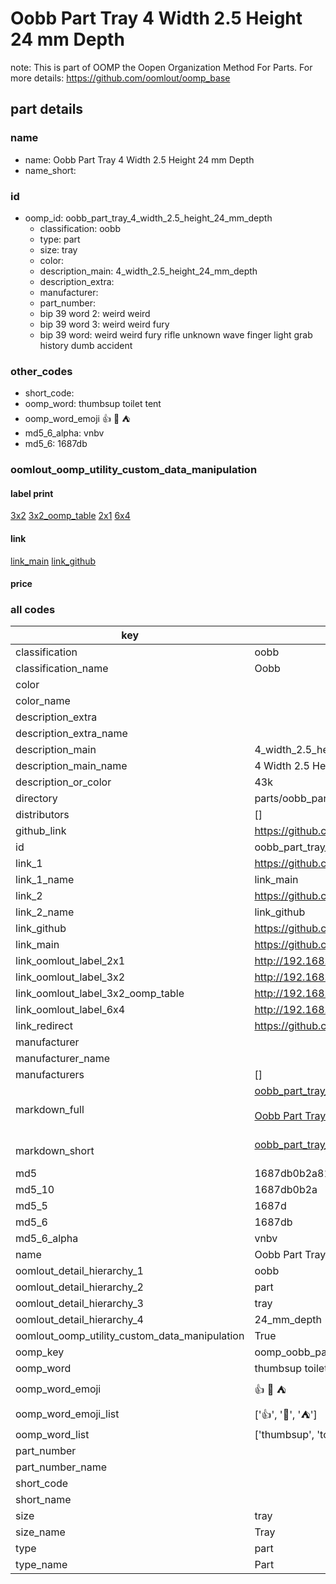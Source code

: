 # Oobb Part Tray 4 Width 2.5 Height 24 mm Depth  

note: This is part of OOMP the Oopen Organization Method For Parts. For more details: https://github.com/oomlout/oomp_base

##  part details
  







### name
* name: Oobb Part Tray 4 Width 2.5 Height 24 mm Depth
* name_short: 
### id
* oomp_id: oobb_part_tray_4_width_2.5_height_24_mm_depth
  * classification: oobb
  * type: part
  * size: tray
  * color: 
  * description_main: 4_width_2.5_height_24_mm_depth
  * description_extra: 
  * manufacturer: 
  * part_number: 
  * bip 39 word 2: weird weird
  * bip 39 word 3: weird weird fury
  * bip 39 word: weird weird fury rifle unknown wave finger light grab history dumb accident

### other_codes
* short_code: 
* oomp_word: thumbsup toilet tent
* oomp_word_emoji :thumbsup: :toilet: :tent:
* md5_6_alpha: vnbv
* md5_6: 1687db






### oomlout_oomp_utility_custom_data_manipulation
#### label print
[3x2](http://192.168.1.245:1112/?label=oomp%20vnbv)
[3x2_oomp_table](http://192.168.1.108:1112/?label=oomp%20vnbv)
[2x1](http://192.168.1.242:1112/?label=oomp%20vnbv)
[6x4](http://192.168.1.55:1112/?label=oomp%20vnbv)    

#### link

[link_main](https://github.com/oomlout/oomlout_oomp_version_1_messy/tree/main/parts/oobb_part_tray_4_width_2.5_height_24_mm_depth) [link_github](https://github.com/oomlout/oomlout_oomp_version_1_messy/tree/main/parts/oobb_part_tray_4_width_2.5_height_24_mm_depth)                             

#### price







### all codes 
| key | value |  
| --- | --- |  
| classification | oobb |  
| classification_name | Oobb |  
| color |  |  
| color_name |  |  
| description_extra |  |  
| description_extra_name |  |  
| description_main | 4_width_2.5_height_24_mm_depth |  
| description_main_name | 4 Width 2.5 Height 24 mm Depth |  
| description_or_color | 43k |  
| directory | parts/oobb_part_tray_4_width_2.5_height_24_mm_depth |  
| distributors | [] |  
| github_link | https://github.com/oomlout/oomlout_oomp_part_src/tree/main/parts/oobb_part_tray_4_width_2.5_height_24_mm_depth |  
| id | oobb_part_tray_4_width_2.5_height_24_mm_depth |  
| link_1 | https://github.com/oomlout/oomlout_oomp_version_1_messy/tree/main/parts/oobb_part_tray_4_width_2.5_height_24_mm_depth |  
| link_1_name | link_main |  
| link_2 | https://github.com/oomlout/oomlout_oomp_version_1_messy/tree/main/parts/oobb_part_tray_4_width_2.5_height_24_mm_depth |  
| link_2_name | link_github |  
| link_github | https://github.com/oomlout/oomlout_oomp_version_1_messy/tree/main/parts/oobb_part_tray_4_width_2.5_height_24_mm_depth |  
| link_main | https://github.com/oomlout/oomlout_oomp_version_1_messy/tree/main/parts/oobb_part_tray_4_width_2.5_height_24_mm_depth |  
| link_oomlout_label_2x1 | http://192.168.1.242:1112/?label=oomp%20vnbv |  
| link_oomlout_label_3x2 | http://192.168.1.245:1112/?label=oomp%20vnbv |  
| link_oomlout_label_3x2_oomp_table | http://192.168.1.108:1112/?label=oomp%20vnbv |  
| link_oomlout_label_6x4 | http://192.168.1.55:1112/?label=oomp%20vnbv |  
| link_redirect | https://github.com/oomlout/oomlout_oomp_version_1_messy/tree/main/parts/oobb_part_tray_4_width_2.5_height_24_mm_depth |  
| manufacturer |  |  
| manufacturer_name |  |  
| manufacturers | [] |  
| markdown_full | [oobb_part_tray_4_width_2.5_height_24_mm_depth](none)<br>[](none)<br>[Oobb Part Tray 4 Width 2.5 Height 24 Mm Depth](none)<br><br> |  
| markdown_short | [oobb_part_tray_4_width_2.5_height_24_mm_depth](none)<br><br> |  
| md5 | 1687db0b2a818adfdff6fb9abcfe4fc9 |  
| md5_10 | 1687db0b2a |  
| md5_5 | 1687d |  
| md5_6 | 1687db |  
| md5_6_alpha | vnbv |  
| name | Oobb Part Tray 4 Width 2.5 Height 24 mm Depth |  
| oomlout_detail_hierarchy_1 | oobb |  
| oomlout_detail_hierarchy_2 | part |  
| oomlout_detail_hierarchy_3 | tray |  
| oomlout_detail_hierarchy_4 | 24_mm_depth |  
| oomlout_oomp_utility_custom_data_manipulation | True |  
| oomp_key | oomp_oobb_part_tray_4_width_2.5_height_24_mm_depth |  
| oomp_word | thumbsup toilet tent |  
| oomp_word_emoji | :thumbsup: :toilet: :tent: |  
| oomp_word_emoji_list | [':thumbsup:', ':toilet:', ':tent:'] |  
| oomp_word_list | ['thumbsup', 'toilet', 'tent'] |  
| part_number |  |  
| part_number_name |  |  
| short_code |  |  
| short_name |  |  
| size | tray |  
| size_name | Tray |  
| type | part |  
| type_name | Part |  

